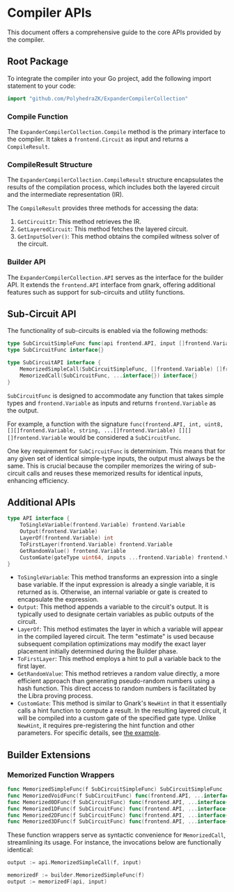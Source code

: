 # Compiler APIs

This document offers a comprehensive guide to the core APIs provided by the compiler.

## Root Package

To integrate the compiler into your Go project, add the following import statement to your code:

```go
import "github.com/PolyhedraZK/ExpanderCompilerCollection"
```

### Compile Function

The `ExpanderCompilerCollection.Compile` method is the primary interface to the compiler. It takes a `frontend.Circuit` as input and returns a `CompileResult`.

### CompileResult Structure

The `ExpanderCompilerCollection.CompileResult` structure encapsulates the results of the compilation process, which includes both the layered circuit and the intermediate representation (IR).

The `CompileResult` provides three methods for accessing the data:

1. `GetCircuitIr`: This method retrieves the IR.
2. `GetLayeredCircuit`: This method fetches the layered circuit.
3. `GetInputSolver()`: This method obtains the compiled witness solver of the circuit.

### Builder API

The `ExpanderCompilerCollection.API` serves as the interface for the builder API. It extends the `frontend.API` interface from gnark, offering additional features such as support for sub-circuits and utility functions.

## Sub-Circuit API

The functionality of sub-circuits is enabled via the following methods:

```go
type SubCircuitSimpleFunc func(api frontend.API, input []frontend.Variable) []frontend.Variable
type SubCircuitFunc interface{}

type SubCircuitAPI interface {
	MemorizedSimpleCall(SubCircuitSimpleFunc, []frontend.Variable) []frontend.Variable
	MemorizedCall(SubCircuitFunc, ...interface{}) interface{}
}
```

`SubCircuitFunc` is designed to accommodate any function that takes simple types and `frontend.Variable` as inputs and returns `frontend.Variable` as the output.

For example, a function with the signature `func(frontend.API, int, uint8, [][]frontend.Variable, string, ...[]frontend.Variable) [][][]frontend.Variable` would be considered a `SubCircuitFunc`.

One key requirement for `SubCircuitFunc` is determinism. This means that for any given set of identical simple-type inputs, the output must always be the same. This is crucial because the compiler memorizes the wiring of sub-circuit calls and reuses these memorized results for identical inputs, enhancing efficiency.

## Additional APIs

```go
type API interface {
	ToSingleVariable(frontend.Variable) frontend.Variable
	Output(frontend.Variable)
	LayerOf(frontend.Variable) int
	ToFirstLayer(frontend.Variable) frontend.Variable
	GetRandomValue() frontend.Variable
	CustomGate(gateType uint64, inputs ...frontend.Variable) frontend.Variable
}
```

- `ToSingleVariable`: This method transforms an expression into a single base variable. If the input expression is already a single variable, it is returned as is. Otherwise, an internal variable or gate is created to encapsulate the expression.
- `Output`: This method appends a variable to the circuit's output. It is typically used to designate certain variables as public outputs of the circuit.
- `LayerOf`: This method estimates the layer in which a variable will appear in the compiled layered circuit. The term "estimate" is used because subsequent compilation optimizations may modify the exact layer placement initially determined during the Builder phase.
- `ToFirstLayer`: This method employs a hint to pull a variable back to the first layer.
- `GetRandomValue`: This method retrieves a random value directly, a more efficient approach than generating pseudo-random numbers using a hash function. This direct access to random numbers is facilitated by the Libra proving process.
- `CustomGate`: This method is similar to Gnark's `NewHint` in that it essentially calls a hint function to compute a result. In the resulting layered circuit, it will be compiled into a custom gate of the specified gate type. Unlike `NewHint`, it requires pre-registering the hint function and other parameters. For specific details, see [the example](../examples/custom_gate/main.go).

## Builder Extensions

### Memorized Function Wrappers

```go
func MemorizedSimpleFunc(f SubCircuitSimpleFunc) SubCircuitSimpleFunc
func MemorizedVoidFunc(f SubCircuitFunc) func(frontend.API, ...interface{})
func Memorized0DFunc(f SubCircuitFunc) func(frontend.API, ...interface{}) frontend.Variable
func Memorized1DFunc(f SubCircuitFunc) func(frontend.API, ...interface{}) []frontend.Variable
func Memorized2DFunc(f SubCircuitFunc) func(frontend.API, ...interface{}) [][]frontend.Variable
func Memorized3DFunc(f SubCircuitFunc) func(frontend.API, ...interface{}) [][][]frontend.Variable
```

These function wrappers serve as syntactic convenience for `MemorizedCall`, streamlining its usage. For instance, the invocations below are functionally identical:

```go
output := api.MemorizedSimpleCall(f, input)

memorizedF := builder.MemorizedSimpleFunc(f)
output := memorizedF(api, input)
```